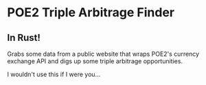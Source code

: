 # POE2 Triple Arbitrage Finder

## In Rust!

Grabs some data from a public website that wraps POE2's currency exchange API and digs up some triple arbitrage opportunities.

I wouldn't use this if I were you... 

